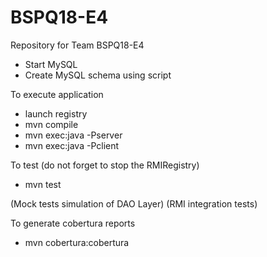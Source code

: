 # BSPQ18-E4
Repository for Team BSPQ18-E4

- Start MySQL
- Create MySQL schema using script

To execute application
- launch registry
- mvn compile
- mvn exec:java -Pserver
- mvn exec:java -Pclient

To test (do not forget to stop the RMIRegistry) 
- mvn test

(Mock tests simulation of DAO Layer)
(RMI integration tests)

To generate cobertura reports
- mvn cobertura:cobertura